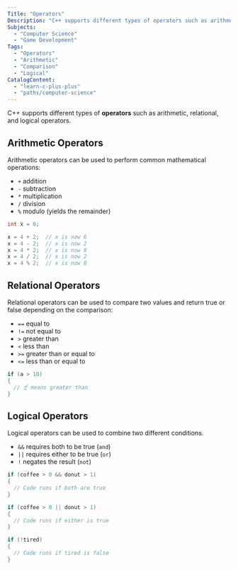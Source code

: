 ```yaml
---
Title: "Operators"
Description: "C++ supports different types of operators such as arithmetic, relational, and logical operators."
Subjects:
  - "Computer Science"
  - "Game Development"
Tags:
  - "Operators"
  - "Arithmetic"
  - "Comparison"
  - "Logical"
CatalogContent:
  - "learn-c-plus-plus"
  - "paths/computer-science"
---
```


C++ supports different types of **operators** such as arithmetic, relational, and logical operators.

## Arithmetic Operators

Arithmetic operators can be used to perform common mathematical operations:

- `+` addition
- `-` subtraction
- `*` multiplication
- `/` division
- `%` modulo (yields the remainder)

```cpp
int x = 0;

x = 4 + 2;  // x is now 6
x = 4 - 2;  // x is now 2
x = 4 * 2;  // x is now 8
x = 4 / 2;  // x is now 2
x = 4 % 2;  // x is now 0
```

## Relational Operators

Relational operators can be used to compare two values and return true or false depending on the comparison:

- `==` equal to
- `!=` not equal to
- `>` greater than
- `<` less than
- `>=` greater than or equal to
- `<=` less than or equal to

```cpp
if (a > 10)
{
  // ☝️ means greater than
}
```

## Logical Operators

Logical operators can be used to combine two different conditions.

- `&&` requires both to be true (`and`)
- `||` requires either to be true (`or`)
- `!` negates the result (`not`)

```cpp
if (coffee > 0 && donut > 1)
{
  // Code runs if both are true
}

if (coffee > 0 || donut > 1)
{
  // Code runs if either is true
}

if (!tired)
{
  // Code runs if tired is false
}
```
